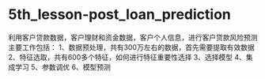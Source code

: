 # 5th_lesson-post_loan_prediction
利用客户贷款数据，客户理财和资金数据，客户个人信息，进行客户贷款风险预测
主要工作包括：
1、数据预处理，共有300万左右的数据，首先需要提取有效数据
2、特征选取，共有600多个特征，如何进行特征重要性选择
3、选择模型
4、集成学习
5、参数调优
6、模型预测
